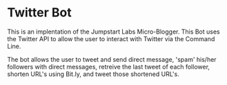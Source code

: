 # Twitter Bot
This is an implentation of the Jumpstart Labs Micro-Blogger. This Bot uses the Twitter API to allow the user to interact with Twitter via the Command Line.

The bot allows the user to tweet and send direct message, 'spam' his/her followers with direct messages, retreive the last tweet of each follower, shorten URL's using Bit.ly, and tweet those shortened URL's.
